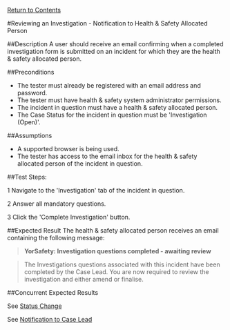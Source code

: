 [Return to Contents](https://github.com/infojam-james/test-cases/blob/master/Contents.md)

#Reviewing an Investigation - Notification to Health & Safety Allocated Person

##Description
A user should receive an email confirming when a completed investigation form is submitted on an incident for which they are the health & safety allocated person.

##Preconditions 
+ The tester must already be registered with an email address and password.
+ The tester must have health & safety system administrator permissions.
+ The incident in question must have a health & safety allocated person.
+ The Case Status for the incident in question must be 'Investigation (Open)'.

##Assumptions
+ A supported browser is being used.
+ The tester has access to the email inbox for the health & safety allocated person of the incident in question.

##Test Steps:

1 Navigate to the 'Investigation' tab of the incident in question.

2 Answer all mandatory questions.

3 Click the 'Complete Investigation' button.

##Expected Result
The health & safety allocated person receives an email containing the following message:

>**YorSafety: Investigation questions completed - awaiting review**

>The Investigations questions associated with this incident have been completed by the Case Lead.  You are now required to review the investigation and either amend or finalise.

##Concurrent Expected Results

See [Status Change](https://github.com/infojam-james/test-cases/blob/master/Investigations/Reviewing-an-Investigation/investigations-8.md)

See [Notification to Case Lead](https://github.com/infojam-james/test-cases/blob/master/Investigations/Reviewing-an-Investigation/investigations-9.md)
